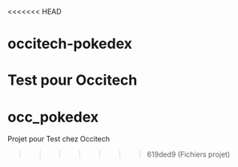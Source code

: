 <<<<<<< HEAD
# occitech-pokedex
Test pour Occitech
=======
# occ_pokedex
Projet pour Test chez Occitech
>>>>>>> 619ded9 (Fichiers projet)
